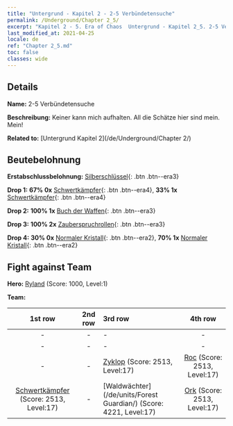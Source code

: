```yaml
---
title: "Untergrund - Kapitel 2 - 2-5 Verbündetensuche"
permalink: /Underground/Chapter 2_5/
excerpt: "Kapitel 2 - 5. Era of Chaos  Untergrund - Kapitel 2_5. 2-5 Verbündetensuche"
last_modified_at: 2021-04-25
locale: de
ref: "Chapter 2_5.md"
toc: false
classes: wide
---
```


## Details

 **Name:** 2-5 Verbündetensuche

 **Beschreibung:** Keiner kann mich aufhalten. All die Schätze hier sind mein. Mein!

 **Related to:** [Untergrund Kapitel 2](/de/Underground/Chapter 2/)

## Beutebelohnung

 **Erstabschlussbelohnung:** [Silberschlüssel](/ItemsDE/con_693/){: .btn .btn--era3}

 **Drop 1:** **67% 0x** [Schwertkämpfer](/ItemsDE/unt_193/){: .btn .btn--era4}, **33% 1x** [Schwertkämpfer](/ItemsDE/unt_193/){: .btn .btn--era4}

 **Drop 2:** **100% 1x** [Buch der Waffen](/ItemsDE/mat_18/){: .btn .btn--era3}

 **Drop 3:** **100% 2x** [Zauberspruchrollen](/ItemsDE/con_694/){: .btn .btn--era3}

 **Drop 4:** **30% 0x** [Normaler Kristall](/ItemsDE/mat_11/){: .btn .btn--era2}, **70% 1x** [Normaler Kristall](/ItemsDE/mat_11/){: .btn .btn--era2}


## Fight against Team
 **Hero:** [Ryland](/de/heroes/Ryland/) (Score: 1000, Level:1)

 **Team:**


  | 1st row | 2nd row | 3rd row | 4th row |
  |:----:|:----:|:----|:----:|
  | - | - | - | - |
  | - | - | - | - |
  | - | - | [Zyklop](/de/units/Cyclops/) (Score: 2513, Level:17)  | [Roc](/de/units/Roc/) (Score: 2513, Level:17)  |
  | [Schwertkämpfer](/de/units/Swordsman/) (Score: 2513, Level:17)  | - | [Waldwächter](/de/units/Forest Guardian/) (Score: 4221, Level:17)  | [Ork](/de/units/Orc/) (Score: 2513, Level:17)  |


